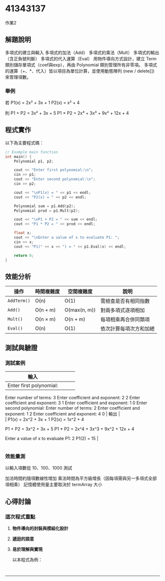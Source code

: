 
# 41343137

作業2

## 解題說明

多項式的建立與輸入
多項式的加法（Add）
多項式的乘法（Mult）
多項式的輸出（含正負號判斷）
多項式的代入運算（Eval）
用物件導向方式設計，建立 Term 類別儲存單項式（coef與exp），再由 Polynomial 類別管理所有非零項。
多項式的運算（+、*、代入）皆以項目為單位計算，並使用動態陣列 (new / delete[]) 來管理項數。
### 舉例

若
P1(x) = 2x² + 3x + 1
P2(x) = x² + 4

則
P1 + P2 = 3x² + 3x + 5
P1 × P2 = 2x⁴ + 3x³ + 9x² + 12x + 4
## 程式實作

以下為主要程式碼：

```cpp
// Example main function
int main() {
    Polynomial p1, p2;

    cout << "Enter first polynomial:\n";
    cin >> p1;
    cout << "Enter second polynomial:\n";
    cin >> p2;

    cout << "\nP1(x) = " << p1 << endl;
    cout << "P2(x) = " << p2 << endl;

    Polynomial sum = p1.Add(p2);
    Polynomial prod = p1.Mult(p2);

    cout << "\nP1 + P2 = " << sum << endl;
    cout << "P1 * P2 = " << prod << endl;

    float x;
    cout << "\nEnter a value of x to evaluate P1: ";
    cin >> x;
    cout << "P1(" << x << ") = " << p1.Eval(x) << endl;

    return 0;
}

```

## 效能分析

| 操作          | 時間複雜度    | 空間複雜度        | 說明          |
| ----------- | -------- | ------------ | ----------- |
| `AddTerm()` | O(n)     | O(1)         | 需檢查是否有相同指數  |
| `Add()`     | O(n + m) | O(max(n, m)) | 對兩多項式逐項相加   |
| `Mult()`    | O(n × m) | O(n + m)     | 每項相乘再合併同類項  |
| `Eval()`    | O(n)     | O(1)         | 依次計算每項次方和加總 |


## 測試與驗證

### 測試案例

| 輸入 |  |  |  |
|----------|--------------|----------|----------|
|   Enter first polynomial:
Enter number of terms: 3
Enter coefficient and exponent: 2 2
Enter coefficient and exponent: 3 1
Enter coefficient and exponent: 1 0
Enter second polynomial:
Enter number of terms: 2
Enter coefficient and exponent: 1 2
Enter coefficient and exponent: 4 0
      | 輸出        |      
|            P1(x) = 2x^2 + 3x + 1
P2(x) = 1x^2 + 4

P1 + P2 = 3x^2 + 3x + 5
P1 * P2 = 2x^4 + 3x^3 + 9x^2 + 12x + 4

Enter a value of x to evaluate P1: 2
P1(2) = 15
      |              

```
```

### 效能量測
以輸入項數從 10、100、1000 測試

加法時間約隨項數線性增加
乘法時間為平方級增長（因每項需與另一多項式全部項相乘）
記憶體使用量主要取決於 termArray 大小


   

## 心得討論

### 這次程式重點

1. **物件導向的封裝與模組化設計**  

2. **遞迴的語意**  


3. **易於理解與實現**  
   
   以本程式為例：  
 ```cpp
  
   ```



















------------------------------------------------------------------------------------------------------------------------------------------------------------------


